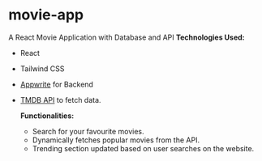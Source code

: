 # movie-app
A React Movie Application with Database and API
<b> Technologies Used: </b>
- React
- Tailwind CSS
- <a href="https://appwrite.io/">Appwrite</a> for Backend
- <a href = "https://www.themoviedb.org/">TMDB API</a> to fetch data.

  <b> Functionalities: </b>
  - Search for your favourite movies.
  - Dynamically fetches popular movies from the API.
  - Trending section updated based on user searches on the website.

